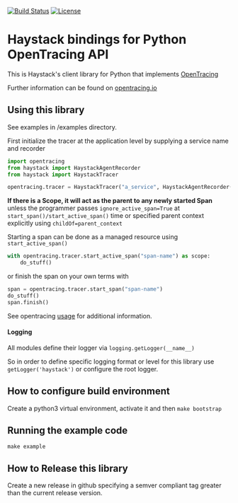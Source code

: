 [![Build Status](https://travis-ci.org/ExpediaDotCom/haystack-client-python.svg?branch=master)](https://travis-ci.org/ExpediaDotCom/haystack-client-python)
[![License](https://img.shields.io/badge/license-Apache%20License%202.0-blue.svg)](https://github.com/ExpediaDotCom/haystack/blob/master/LICENSE)

# Haystack bindings for Python OpenTracing API
This is Haystack's client library for Python that implements [OpenTracing](https://github.com/opentracing/opentracing-python/)

Further information can be found on [opentracing.io](https://opentracing.io/) 

## Using this library
See examples in /examples directory. 

First initialize the tracer at the application level by supplying a service name and recorder
```python
import opentracing
from haystack import HaystackAgentRecorder
from haystack import HaystackTracer

opentracing.tracer = HaystackTracer("a_service", HaystackAgentRecorder())
```

**If there is a Scope, it will act as the parent to any newly started Span** unless the programmer passes 
`ignore_active_span=True` at `start_span()/start_active_span()` time or specified parent context explicitly using 
`childOf=parent_context`

Starting a span can be done as a managed resource using `start_active_span()`
```python
with opentracing.tracer.start_active_span("span-name") as scope:
    do_stuff()
```

or finish the span on your own terms with
```python
span = opentracing.tracer.start_span("span-name")
do_stuff()
span.finish()
```

See opentracing [usage](https://github.com/opentracing/opentracing-python/#usage) for additional information.

#### Logging
All modules define their logger via `logging.getLogger(__name__)`

So in order to define specific logging format or level for this library use `getLogger('haystack')` or configure the
root logger.

## How to configure build environment
Create a python3 virtual environment, activate it and then `make bootstrap`

## Running the example code
`make example`

## How to Release this library
Create a new release in github specifying a semver compliant tag greater than the current release version.